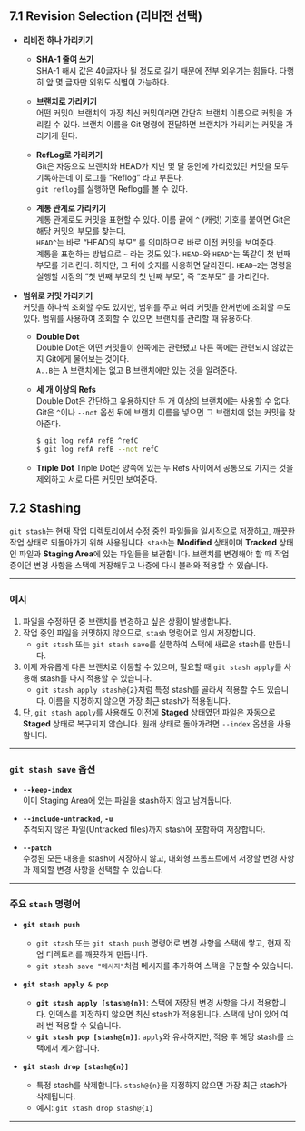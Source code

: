 ## 7.1 Revision Selection (리비전 선택)

- **리비전 하나 가리키기**
  - **SHA-1 줄여 쓰기**  
    SHA-1 해시 값은 40글자나 될 정도로 길기 때문에 전부 외우기는 힘들다. 다행히 앞 몇 글자만 외워도 식별이 가능하다.
  
  - **브랜치로 가리키기**  
    어떤 커밋이 브랜치의 가장 최신 커밋이라면 간단히 브랜치 이름으로 커밋을 가리킬 수 있다. 브랜치 이름을 Git 명령에 전달하면 브랜치가 가리키는 커밋을 가리키게 된다.
  
  - **RefLog로 가리키기**  
    Git은 자동으로 브랜치와 HEAD가 지난 몇 달 동안에 가리켰었던 커밋을 모두 기록하는데 이 로그를 “Reflog” 라고 부른다.  
    `git reflog`를 실행하면 Reflog를 볼 수 있다.
  
  - **계통 관계로 가리키기**  
    계통 관계로도 커밋을 표현할 수 있다. 이름 끝에 `^` (캐럿) 기호를 붙이면 Git은 해당 커밋의 부모를 찾는다.  
    `HEAD^`는 바로 “HEAD의 부모” 를 의미하므로 바로 이전 커밋을 보여준다.  
    계통을 표현하는 방법으로 `~` 라는 것도 있다. `HEAD~`와 `HEAD^`는 똑같이 첫 번째 부모를 가리킨다. 하지만, 그 뒤에 숫자를 사용하면 달라진다. `HEAD~2`는 명령을 실행할 시점의 “첫 번째 부모의 첫 번째 부모”, 즉 “조부모” 를 가리킨다.

- **범위로 커밋 가리키기**  
  커밋을 하나씩 조회할 수도 있지만, 범위를 주고 여러 커밋을 한꺼번에 조회할 수도 있다. 범위를 사용하여 조회할 수 있으면 브랜치를 관리할 때 유용하다.

  - **Double Dot**  
    Double Dot은 어떤 커밋들이 한쪽에는 관련됐고 다른 쪽에는 관련되지 않았는지 Git에게 물어보는 것이다.  
    `A..B`는 A 브랜치에는 없고 B 브랜치에만 있는 것을 알려준다.

  - **세 개 이상의 Refs**  
    Double Dot은 간단하고 유용하지만 두 개 이상의 브랜치에는 사용할 수 없다. Git은 `^`이나 `--not` 옵션 뒤에 브랜치 이름을 넣으면 그 브랜치에 없는 커밋을 찾아준다.
    ```bash
    $ git log refA refB ^refC
    $ git log refA refB --not refC

  - **Triple Dot**
    Triple Dot은 양쪽에 있는 두 Refs 사이에서 공통으로 가지는 것을 제외하고 서로 다른 커밋만 보여준다.

## 7.2 Stashing

`git stash`는 현재 작업 디렉토리에서 수정 중인 파일들을 일시적으로 저장하고, 깨끗한 작업 상태로 되돌아가기 위해 사용됩니다. `stash`는 **Modified** 상태이며 **Tracked** 상태인 파일과 **Staging Area**에 있는 파일들을 보관합니다. 브랜치를 변경해야 할 때 작업 중이던 변경 사항을 스택에 저장해두고 나중에 다시 불러와 적용할 수 있습니다.

---

### 예시

1. 파일을 수정하던 중 브랜치를 변경하고 싶은 상황이 발생합니다.
2. 작업 중인 파일을 커밋하지 않으므로, `stash` 명령어로 임시 저장합니다.
   - `git stash` 또는 `git stash save`를 실행하여 스택에 새로운 stash를 만듭니다.
3. 이제 자유롭게 다른 브랜치로 이동할 수 있으며, 필요할 때 `git stash apply`를 사용해 stash를 다시 적용할 수 있습니다.
   - `git stash apply stash@{2}`처럼 특정 stash를 골라서 적용할 수도 있습니다. 이름을 지정하지 않으면 가장 최근 stash가 적용됩니다.
4. 단, `git stash apply`를 사용해도 이전에 **Staged** 상태였던 파일은 자동으로 **Staged** 상태로 복구되지 않습니다. 원래 상태로 돌아가려면 `--index` 옵션을 사용합니다.

---

### `git stash save` 옵션

- **`--keep-index`**  
  이미 Staging Area에 있는 파일을 stash하지 않고 남겨둡니다.

- **`--include-untracked`**, **`-u`**  
  추적되지 않은 파일(Untracked files)까지 stash에 포함하여 저장합니다.

- **`--patch`**  
  수정된 모든 내용을 stash에 저장하지 않고, 대화형 프롬프트에서 저장할 변경 사항과 제외할 변경 사항을 선택할 수 있습니다.

---

### 주요 `stash` 명령어

- **`git stash push`**
  - `git stash` 또는 `git stash push` 명령어로 변경 사항을 스택에 쌓고, 현재 작업 디렉토리를 깨끗하게 만듭니다.
  - `git stash save "메시지"`처럼 메시지를 추가하여 스택을 구분할 수 있습니다.

- **`git stash apply & pop`**
  - **`git stash apply [stash@{n}]`**: 스택에 저장된 변경 사항을 다시 적용합니다. 인덱스를 지정하지 않으면 최신 stash가 적용됩니다. 스택에 남아 있어 여러 번 적용할 수 있습니다.
  - **`git stash pop [stash@{n}]`**: `apply`와 유사하지만, 적용 후 해당 stash를 스택에서 제거합니다.

- **`git stash drop [stash@{n}]`**
  - 특정 stash를 삭제합니다. `stash@{n}`을 지정하지 않으면 가장 최근 stash가 삭제됩니다.
  - 예시: `git stash drop stash@{1}`

---
